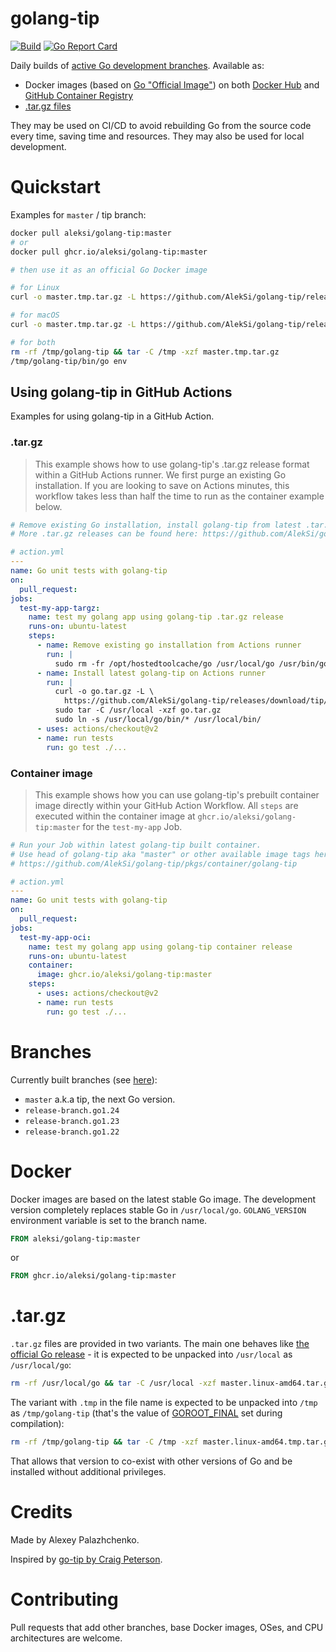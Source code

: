 # golang-tip

[![Build](https://github.com/AlekSi/golang-tip/actions/workflows/build.yml/badge.svg?branch=main&event=schedule)](https://github.com/AlekSi/golang-tip/actions/workflows/build.yml)
[![Go Report Card](https://goreportcard.com/badge/github.com/AlekSi/golang-tip)](https://goreportcard.com/report/github.com/AlekSi/golang-tip)

Daily builds of [active Go development branches](https://github.com/golang/go/branches/active).
Available as:
* Docker images (based on [Go "Official Image"](https://github.com/docker-library/golang))
on both [Docker Hub](https://hub.docker.com/r/aleksi/golang-tip)
and [GitHub Container Registry](https://github.com/users/AlekSi/packages/container/package/golang-tip)
* [.tar.gz files](https://github.com/AlekSi/golang-tip/releases/tag/tip)

They may be used on CI/CD to avoid rebuilding Go from the source code every time, saving time and resources. They may also be used for local development.


# Quickstart

Examples for `master` / tip branch:

```sh
docker pull aleksi/golang-tip:master
# or
docker pull ghcr.io/aleksi/golang-tip:master

# then use it as an official Go Docker image
```

```sh
# for Linux
curl -o master.tmp.tar.gz -L https://github.com/AlekSi/golang-tip/releases/download/tip/master.linux-amd64.tmp.tar.gz

# for macOS
curl -o master.tmp.tar.gz -L https://github.com/AlekSi/golang-tip/releases/download/tip/master.darwin-amd64.tmp.tar.gz

# for both
rm -rf /tmp/golang-tip && tar -C /tmp -xzf master.tmp.tar.gz
/tmp/golang-tip/bin/go env
```

## Using golang-tip in GitHub Actions

Examples for using golang-tip in a GitHub Action.

### .tar.gz

> This example shows how to use golang-tip's .tar.gz release format
within a GitHub Actions runner. We first purge an existing Go installation.
If you are looking to save on Actions minutes, this workflow takes
less than half the time to run as the container example below.

```yaml
# Remove existing Go installation, install golang-tip from latest .tar.gz
# More .tar.gz releases can be found here: https://github.com/AlekSi/golang-tip/releases/tag/tip

# action.yml
---
name: Go unit tests with golang-tip
on:
  pull_request:
jobs:
  test-my-app-targz:
    name: test my golang app using golang-tip .tar.gz release
    runs-on: ubuntu-latest
    steps:
      - name: Remove existing go installation from Actions runner
        run: |
          sudo rm -fr /opt/hostedtoolcache/go /usr/local/go /usr/bin/go /bin/go
      - name: Install latest golang-tip on Actions runner
        run: |
          curl -o go.tar.gz -L \
            https://github.com/AlekSi/golang-tip/releases/download/tip/master.linux-amd64.tar.gz
          sudo tar -C /usr/local -xzf go.tar.gz
          sudo ln -s /usr/local/go/bin/* /usr/local/bin/
      - uses: actions/checkout@v2
      - name: run tests
        run: go test ./...
```

### Container image

> This example shows how you can use golang-tip's prebuilt container image
directly within your GitHub Action Workflow. All `steps` are executed within
the container image at `ghcr.io/aleksi/golang-tip:master` for the `test-my-app`
Job.

```yaml
# Run your Job within latest golang-tip built container.
# Use head of golang-tip aka "master" or other available image tags here:
# https://github.com/AlekSi/golang-tip/pkgs/container/golang-tip

# action.yml
---
name: Go unit tests with golang-tip
on:
  pull_request:
jobs:
  test-my-app-oci:
    name: test my golang app using golang-tip container release
    runs-on: ubuntu-latest
    container:
      image: ghcr.io/aleksi/golang-tip:master
    steps:
      - uses: actions/checkout@v2
      - name: run tests
        run: go test ./...
```

# Branches

Currently built branches (see [here](https://github.com/AlekSi/golang-tip/blob/main/.github/workflows/build.yml)):
* `master` a.k.a tip, the next Go version.
* `release-branch.go1.24`
* `release-branch.go1.23`
* `release-branch.go1.22`

# Docker

Docker images are based on the latest stable Go image. The development version completely replaces stable Go in `/usr/local/go`.
`GOLANG_VERSION` environment variable is set to the branch name.

```dockerfile
FROM aleksi/golang-tip:master
```

or

```dockerfile
FROM ghcr.io/aleksi/golang-tip:master
```


# .tar.gz

`.tar.gz` files are provided in two variants. The main one behaves like [the official Go release](https://golang.org/doc/install) -
it is expected to be unpacked into `/usr/local` as `/usr/local/go`:

```sh
rm -rf /usr/local/go && tar -C /usr/local -xzf master.linux-amd64.tar.gz
```

The variant with `.tmp` in the file name is expected to be unpacked into `/tmp` as `/tmp/golang-tip` (that's the value of [GOROOT_FINAL](https://golang.org/doc/install/source#environment) set during compilation):

```sh
rm -rf /tmp/golang-tip && tar -C /tmp -xzf master.linux-amd64.tmp.tar.gz
```

That allows that version to co-exist with other versions of Go and be installed without additional privileges.


# Credits

Made by Alexey Palazhchenko.

Inspired by [go-tip by Craig Peterson](https://github.com/captncraig/go-tip).


# Contributing

Pull requests that add other branches, base Docker images, OSes, and CPU architectures are welcome.
